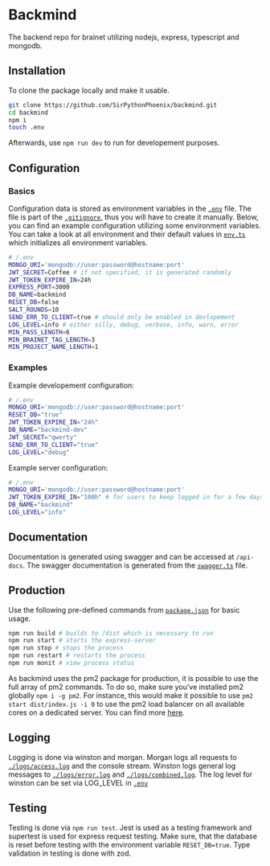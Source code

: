 # Backmind

The backend repo for brainet utilizing nodejs, express, typescript and mongodb.

## Installation

To clone the package locally and make it usable.

```bash
git clone https://github.com/SirPythonPhoenix/backmind.git
cd backmind
npm i
touch .env
```

Afterwards, use `npm run dev` to run for developement purposes.

## Configuration

### Basics

Configuration data is stored as environment variables in the [`.env`](/.env) file.
The file is part of the [`.gitignore`](/.gitignore), thus you will have to create it manually.
Below, you can find an example configuration utilizing some environment variables. You can take a look at all environment and their default values in [`env.ts`](/src/env.ts) which initializes all environment variables. 

```bash
# /.env
MONGO_URI='mongodb://user:password@hostname:port'
JWT_SECRET=Coffee # if not specified, it is generated randomly
JWT_TOKEN_EXPIRE_IN=24h
EXPRESS_PORT=3000
DB_NAME=backmind
RESET_DB=false
SALT_ROUNDS=10
SEND_ERR_TO_CLIENT=true # should only be enabled in devlopement
LOG_LEVEL=info # either silly, debug, verbose, info, warn, error
MIN_PASS_LENGTH=6
MIN_BRAINET_TAG_LENGTH=3
MIN_PROJECT_NAME_LENGTH=1
```

### Examples

Example developement configuration:

```bash
# /.env
MONGO_URI='mongodb://user:password@hostname:port'
RESET_DB="true"
JWT_TOKEN_EXPIRE_IN="24h"
DB_NAME="backmind-dev"
JWT_SECRET="qwerty"
SEND_ERR_TO_CLIENT="true"
LOG_LEVEL="debug"
```

Example server configuration:

```bash
# /.env
MONGO_URI='mongodb://user:password@hostname:port'
JWT_TOKEN_EXPIRE_IN="100h" # for users to keep logged in for a few days via cookies
DB_NAME="backmind"
LOG_LEVEL="info"
```

## Documentation

Documentation is generated using swagger and can be accessed at `/api-docs`.
The swagger documentation is generated from the [`swagger.ts`](/src/swagger.ts) file. 

## Production

Use the following pre-defined commands from [`package.json`](/package.json) for basic usage.

```bash
npm run build # builds to /dist which is necessary to run
npm run start # starts the express-server
npm run stop # stops the process
npm run restart # restarts the process
npm run monit # view process status
```

As backmind uses the pm2 package for production, it is possible to use the full array of pm2 commands. To do so, make sure you've installed pm2 globally `npm i -g pm2`. For instance, this would make it possible to use `pm2 start dist/index.js -i 0` to use the pm2 load balancer on all available cores on a dedicated server. You can find more [here](https://github.com/Unitech/pm2).

## Logging

Logging is done via winston and morgan.
Morgan logs all requests to [`./logs/access.log`](./logs/access.log) and the console stream.
Winston logs general log messages to [`./logs/error.log`](./logs/error.log) and [`./logs/combined.log`](./logs/combined.log).
The log level for winston can be set via LOG_LEVEL in [`.env`](.env)

## Testing

Testing is done via `npm run test`. Jest is used as a testing framework and supertest is used for express request testing. Make sure, that the database is reset before testing with the environment variable `RESET_DB=true`. Type validation in testing is done with zod. 

